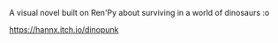 A visual novel built on Ren'Py about surviving in a world of dinosaurs :o 

https://hannx.itch.io/dinopunk
